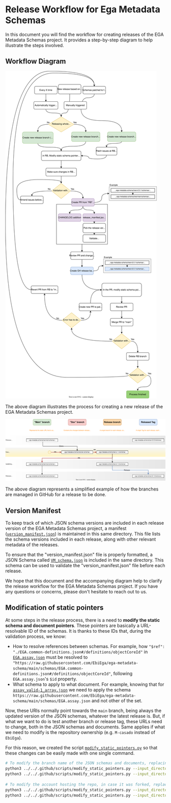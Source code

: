 # Release Workflow for Ega Metadata Schemas
In this document you will find the workflow for creating releases of the EGA Metadata Schemas project. It provides a step-by-step diagram to help illustrate the steps involved.

## Workflow Diagram
![Release Workflow Diagram](images/Release_workflow_diagram.svg)


The above diagram illustrates the process for creating a new release of the EGA Metadata Schemas project.

![Release GitHub Diagram](images/Release_github_diagram.svg)

The above diagram represents a simplified example of how the branches are managed in GitHub for a release to be done.

## Version Manifest
To keep track of which JSON schema versions are included in each release version of the EGA Metadata Schemas project, a manifest ([``version_manifest.json``](./version_manifest.json)) is maintained in this same directory. This file lists the schema versions included in each release, along with other relevant metadata of the releases.

To ensure that the "version_manifest.json" file is properly formatted, a JSON Schema called [``VM_schema.json``](./VM_schema.json) is included in the same directory. This schema can be used to validate the "version_manifest.json" file before each release.

We hope that this document and the accompanying diagram help to clarify the release workflow for the EGA Metadata Schemas project. If you have any questions or concerns, please don't hesitate to reach out to us.

## Modification of static pointers
At some steps in the release process, there is a need to **modify the static schema and document pointers**. These pointers are basically a URL-resolvable ID of the schemas. It is thanks to these IDs that, during the validation process, we know:
- How to resolve references between schemas. For example, how ``"$ref": "./EGA.common-definitions.json#/definitions/objectCoreId"`` in [``EGA.assay.json``](../../schemas/EGA.assay.json) must be resolved to ``"https://raw.githubusercontent.com/EbiEga/ega-metadata-schema/main/schemas/EGA.common-definitions.json#/definitions/objectCoreId"``, following ``EGA.assay.json``'s ``$id`` property.
- What schema to apply to what document. For example, knowing that for [``assay_valid-1_array.json``](../../examples/json_validation_tests/assay_valid-1_array.json) we need to apply the schema ``https://raw.githubusercontent.com/EbiEga/ega-metadata-schema/main/schemas/EGA.assay.json`` and not other of the set.

Now, these URIs normally point towards the ``main`` branch, being always the updated version of the JSON schemas, whatever the latest release is. But, if what we want to do is test another branch or release tag, these URLs need to change, both in the JSON schemas and documents. Same applies if what we need to modify is the repository ownership (e.g. ``M-casado`` instead of ``EbiEga``). 

For this reason, we created the script [``modify_static_pointers.py``](../../.github/scripts/modify_static_pointers.py) so that these changes can be easily made with one single command.
```` bash
# To modify the branch name of the JSON schemas and documents, replacing "main" with "v1.0.0"
python3 ../../.github/scripts/modify_static_pointers.py --input_directory "../../examples/json_validation_tests/" --new_str "v1.0.0"
python3 ../../.github/scripts/modify_static_pointers.py --input_directory "../../schemas/" --new_str "v1.0.0"

# To modify the account hosting the repo, in case it was forked, replacing "EbiEga" by "M-casado"
python3 ../../.github/scripts/modify_static_pointers.py --input_directory "../../examples/json_validation_tests/" --new_str "M-casado" --previous_str "raw.githubusercontent.com"
python3 ../../.github/scripts/modify_static_pointers.py --input_directory "../../schemas/" --new_str "M-casado" --previous_str "raw.githubusercontent.com"
````
